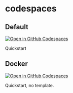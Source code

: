 # codespaces

## Default

[![Open in GitHub Codespaces](https://github.com/codespaces/badge.svg)](https://codespaces.new/asw101/codespaces?quickstart=1)

Quickstart

## Docker

[![Open in GitHub Codespaces](https://github.com/codespaces/badge.svg)](https://codespaces.new/asw101/codespaces?template=false&quickstart=1&devcontainer_path=.devcontainer%2Fdocker%2Fdevcontainer.json)

Quickstart, no template.
